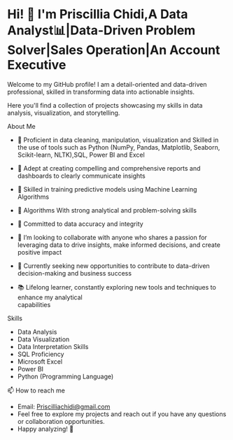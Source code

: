 # Hi! 👋 I'm Priscillia Chidi,A Data Analyst📊|Data-Driven Problem Solver|Sales Operation|An Account Executive 

Welcome to my GitHub profile! I am a detail-oriented and data-driven professional, skilled in transforming data into actionable insights. 

Here you'll find a collection of projects showcasing my skills in data analysis, visualization, and storytelling.

About Me
- 🌱 Proficient in data cleaning, manipulation, visualization and  Skilled in the use of tools such as Python (NumPy, Pandas, Matplotlib, Seaborn, Scikit-learn, NLTK),SQL, 
      Power BI and Excel
- 🌱 Adept at creating compelling and comprehensive reports and dashboards to clearly communicate insights
- 🌱 Skilled in training predictive models using Machine Learning Algorithms  
- 🌱 Algorithms With strong analytical and problem-solving skills
- 🌱 Committed to data accuracy and integrity

- 💞️ I’m looking to collaborate with anyone who shares a passion for leveraging data to drive 
       insights, make informed decisions, and create positive impact 
- 💼 Currently seeking new opportunities to contribute to data-driven decision-making and
        business success 
- 📚 Lifelong learner, constantly exploring new tools and techniques to enhance my analytical  
  capabilities
  
 Skills
- Data Analysis
- Data Visualization 
- Data Interpretation Skills 
- SQL Proficiency
- Microsoft Excel
- Power BI
- Python (Programming Language)
  
📫 How to reach me 
-	Email: Priscilliachidi@gmail.com
-	Feel free to explore my projects and reach out if you have any questions or collaboration opportunities.
-	Happy analyzing! 🚀




<!---
PriscyC/PriscyC is a ✨ special ✨ repository because its `README.md` (this file) appears on your GitHub profile.
You can click the Preview link to take a look at your changes.
--->
